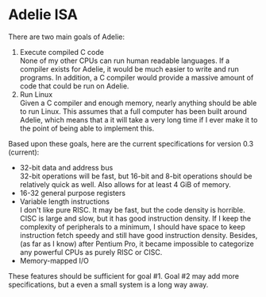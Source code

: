 # Adelie ISA

There are two main goals of Adelie:

1. Execute compiled C code  
    None of my other CPUs can run human readable languages. If a compiler exists for Adelie, it would be much easier to write and run programs. In addition, a C compiler would provide a massive amount of code that could be run on Adelie.
2. Run Linux  
    Given a C compiler and enough memory, nearly anything should be able to run Linux. This assumes that a full computer has been built around Adelie, which means that a it will take a very long time if I ever make it to the point of being able to implement this.

Based upon these goals, here are the current specifications for version 0.3 (current):

* 32-bit data and address bus  
    32-bit operations will be fast, but 16-bit and 8-bit operations should be relatively quick as well. Also allows for at least 4 GiB of memory.
* 16-32 general purpose registers  
* Variable length instructions  
    I don't like pure RISC. It may be fast, but the code density is horrible. CISC is large and slow, but it has good instruction density. If I keep the complexity of peripherals to a minimum, I should have space to keep instruction fetch speedy and still have good instruction density. Besides, (as far as I know) after Pentium Pro, it became impossible to categorize any powerful CPUs as purely RISC or CISC.
* Memory-mapped I/O

These features should be sufficient for goal #1. Goal #2 may add more specifications, but a even a small system is a long way away.
